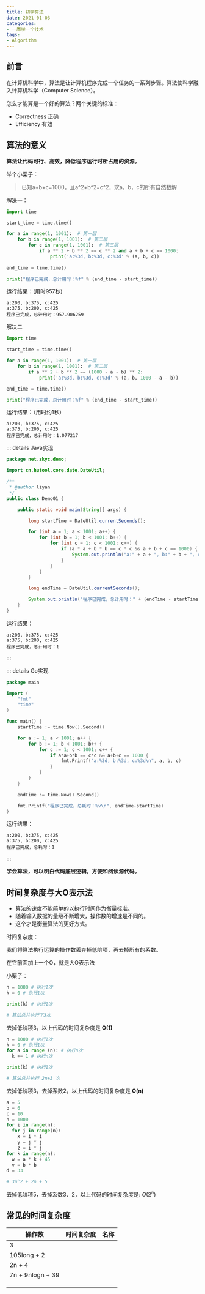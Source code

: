 ```yaml
---
title: 初学算法
date: 2021-01-03
categories:
- 一周学一个技术
tags:
- Algorithm
---
```


## 前言

在计算机科学中，算法是让计算机程序完成一个任务的一系列步骤。算法使科学融入计算机科学（Computer Science）。

怎么才能算是一个好的算法？两个关键的标准：

- Correctness 正确
- Efficiency 有效



## 算法的意义

**算法让代码可行、高效，降低程序运行时所占用的资源。**

举个小栗子：

> 已知a+b+c=1000，且a^2+b^2=c^2，求a，b，c的所有自然数解

解决一：

```python
import time

start_time = time.time()

for a in range(1, 1001):  # 第一层
    for b in range(1, 1001):  # 第二层
        for c in range(1, 1001):  # 第三层
            if a ** 2 + b ** 2 == c ** 2 and a + b + c == 1000:
                print('a:%3d, b:%3d, c:%3d' % (a, b, c))
                
end_time = time.time()

print("程序已完成，总计用时：%f" % (end_time - start_time))
```

运行结果：(用时957秒)

```
a:200, b:375, c:425
a:375, b:200, c:425
程序已完成，总计用时：957.906259
```



解决二

```python
import time

start_time = time.time()

for a in range(1, 1001):  # 第一层
    for b in range(1, 1001):  # 第二层
        if a ** 2 + b ** 2 == (1000 - a - b) ** 2:
            print('a:%3d, b:%3d, c:%3d' % (a, b, 1000 - a - b))

end_time = time.time()

print("程序已完成，总计用时：%f" % (end_time - start_time))
```

运行结果：（用时约1秒）

```
a:200, b:375, c:425
a:375, b:200, c:425
程序已完成，总计用时：1.077217
```



::: details Java实现

```java
package net.zkyc.demo;

import cn.hutool.core.date.DateUtil;

/**
 * @author liyan
 */
public class Demo01 {

    public static void main(String[] args) {

        long startTime = DateUtil.currentSeconds();

        for (int a = 1; a < 1001; a++) {
            for (int b = 1; b < 1001; b++) {
                for (int c = 1; c < 1001; c++) {
                    if (a * a + b * b == c * c && a + b + c == 1000) {
                        System.out.println("a:" + a + ", b:" + b + ", c:" + c);
                    }
                }
            }
        }

        long endTime = DateUtil.currentSeconds();

        System.out.println("程序已完成，总计用时：" + (endTime - startTime));
    }
}
```

运行结果：

```
a:200, b:375, c:425
a:375, b:200, c:425
程序已完成，总计用时：1
```

:::



::: details Go实现

```go
package main

import (
	"fmt"
	"time"
)

func main() {
	startTime := time.Now().Second()

	for a := 1; a < 1001; a++ {
		for b := 1; b < 1001; b++ {
			for c := 1; c < 1001; c++ {
				if a*a+b*b == c*c && a+b+c == 1000 {
					fmt.Printf("a:%3d, b:%3d, c:%3d\n", a, b, c)
				}
			}
		}
	}

	endTime := time.Now().Second()

	fmt.Printf("程序已完成，总耗时：%v\n", endTime-startTime)
}
```

运行结果：

```
a:200, b:375, c:425
a:375, b:200, c:425
程序已完成，总耗时：1
```

:::

**学会算法，可以明白代码底层逻辑，方便和阅读源代码。**



## 时间复杂度与大O表示法

- 算法的速度不能简单的以执行时间作为衡量标准。
- 随着输入数据的量级不断增大，操作数的增速是不同的。
- 这个才是衡量算法的更好方式。



时间复杂度：

我们将算法执行运算的操作数丢弃掉低阶项，再去掉所有的系数。

在它前面加上一个O，就是大O表示法



小栗子：

```python
n = 1000 # 执行1次
k = 0 # 执行1次

print(k) # 执行1次

# 算法总共执行了3次
```

去掉低阶项3，以上代码的时间复杂度是 **O(1)**



```python
n = 1000 # 执行1次
k = 0 # 执行1次
for a in range (n): # 执行n次
  k += 1 # 执行n次

print(k) # 执行1次

# 算法总共执行 2n+3 次
```

去掉低阶项3，去掉系数2，以上代码的时间复杂度是 **O(n)**



```python
a = 5
b = 6
c = 10
n = 1000
for i in range(n):
  for j in range(n):
    x = i * i
    y = j * j
    z = i * j
for k in range(n):
  w = a * k + 45
  v = b * b
d = 33

# 3n^2 + 2n + 5
```

去掉低阶项5，去掉系数3、2，以上代码的时间复杂度是: $O(2^n)$



## 常见的时间复杂度

| 操作数           | 时间复杂度 | 名称 |
| ---------------- | ---------- | ---- |
| 3                |            |      |
| 105long + 2      |            |      |
| 2n + 4           |            |      |
| 7n + 9nlogn + 39 |            |      |
|                  |            |      |
|                  |            |      |
|                  |            |      |

